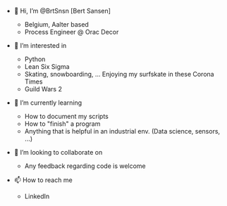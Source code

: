 - 👋 Hi, I’m @BrtSnsn [Bert Sansen]
  * Belgium, Aalter based
  * Process Engineer @ Orac Decor
  
- 👀 I’m interested in 
  * Python
  * Lean Six Sigma
  * Skating, snowboarding, ... Enjoying my surfskate in these Corona Times
  * Guild Wars 2
  
- 🌱 I’m currently learning
  * How to document my scripts
  * How to "finish" a program
  * Anything that is helpful in an industrial env. (Data science, sensors, ...)
  
- 💞️ I’m looking to collaborate on
  * Any feedback regarding code is welcome
  
- 📫 How to reach me 
  * LinkedIn

<!---
BrtSnsn/BrtSnsn is a ✨ special ✨ repository because its `README.md` (this file) appears on your GitHub profile.
You can click the Preview link to take a look at your changes.
--->
